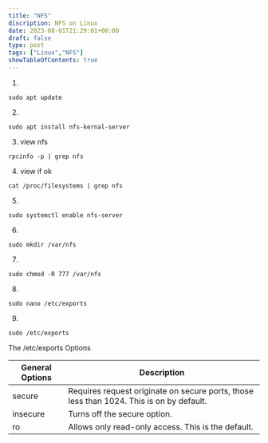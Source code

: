```yaml
---
title: "NFS"
discription: NFS on Linux  
date: 2023-08-01T21:29:01+08:00 
draft: false
type: post
tags: ["Linux","NFS"]
showTableOfContents: true
--- 
```


1. 
```
sudo apt update
```

2. 
```
sudo apt install nfs-kernal-server
```

3. view nfs
```
rpcinfo -p | grep nfs
```

4. view if ok 
```
cat /proc/filesystems | grep nfs
```

5. 
```
sudo systemctl enable nfs-server
```

6.
```
sudo mkdir /var/nfs
```

7. 
```
sudo chmod -R 777 /var/nfs
```

8. 
```
sudo nano /etc/exports
```

9. 
```
sudo /etc/exports
```

The /etc/exports Options

| General Options | Description | 
| --------------- | ----------- |
| secure          | Requires request originate on secure ports, those less than 1024. This is on by default. |
| insecure        | Turns off the secure option. |
| ro              | Allows only read-only access. This is the default. |